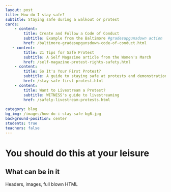 ```yaml
---
layout: post
title: How do I stay safe?
subtitle: Staying safe during a walkout or protest
cards:
    - content:
        title: Create and Follow a Code of Conduct
        subtitle: Example from the Baltimore #gradesupgunsdown action
        href: /baltimore-gradesupgunsdown-code-of-conduct.html
   - content:
        title: 21 Tips for Safe Protest
        subtitle: A Self Magazine article from the Women's March
        href: /self-magazine-protest-rights-safety.html
    - content:
        title: So It's Your First Protest?
        subtitle: A guide to staying safe at protests and demonstrations
        href: /stay-safe-first-protest.html
    - content:
        title: Want to Livestream a Protest?
        subtitle: WITNESS's guide to livestreaming
        href: /safely-livestream-protests.html       
        
category: blog
bg_img: /images/how-do-i-stay-safe-bg6.jpg
background-position: center
students: true
teachers: false
---
```


You should do this at your leisure
==================================

## What can be in it

Headers, images, full blown HTML
